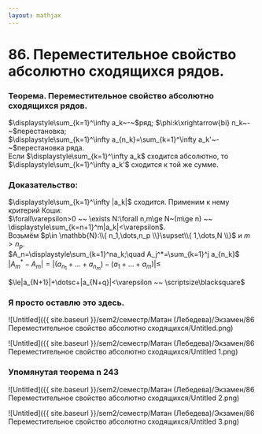 ```yaml
---  
layout: mathjax  
---  
```

  
# 86. Переместительное свойство абсолютно сходящихся рядов.  
  
### Теорема. Переместительное свойство абсолютно сходящихся рядов.  
$\displaystyle\sum_{k=1}^\infty a_k~-~$ряд; $\phi:k\xrightarrow{bi} n_k~-~$перестановка;  
$\displaystyle\sum_{k=1}^\infty a_{n_k}=\sum_{k=1}^\infty a_k'~-~$перестановка ряда.  
Если $\displaystyle\sum_{k=1}^\infty a_k$ сходится абсолютно, то $\displaystyle\sum_{k=1}^\infty a_k'$ сходится к той же сумме.  
  
### Доказательство:  
$\displaystyle\sum_{k=1}^\infty |a_k|$ сходится. Применим к нему критерий Коши:  
$\forall\varepsilon>0 ~~ \exists N:\forall n,m\ge N~(m\ge n) ~~ \displaystyle\sum_{k=n+1}^m|a_k|<\varepsilon$.  
Возьмём $p\in \mathbb{N}:\\{ n_1,\dots,n_p \\}\supset\\{ 1,\dots,N \\}$ и $m > n_p$.  
$A_n=\displaystyle\sum_{k=1}^na_k;\quad A_j^*=\sum_{k=1}^j a_{n_k}$  
$|A_m^*-A_m|=|(a_{n_1}+\dotsc+a_{n_m})-(a_1+\dotsc+a_m)|\le$  
  
$\le|a_{N+1}|+\dotsc+|a_{N+q}|<\varepsilon ~~ \scriptsize\blacksquare$  
  
### Я просто оставлю это здесь.  
  
![Untitled]({{ site.baseurl }}/sem2/семестр/Матан (Лебедева)/Экзамен/86 Переместительное свойство абсолютно сходящихся/Untitled.png)  
  
![Untitled]({{ site.baseurl }}/sem2/семестр/Матан (Лебедева)/Экзамен/86 Переместительное свойство абсолютно сходящихся/Untitled 1.png)  
  
### Упомянутая теорема n 243  
  
![Untitled]({{ site.baseurl }}/sem2/семестр/Матан (Лебедева)/Экзамен/86 Переместительное свойство абсолютно сходящихся/Untitled 2.png)  
  
![Untitled]({{ site.baseurl }}/sem2/семестр/Матан (Лебедева)/Экзамен/86 Переместительное свойство абсолютно сходящихся/Untitled 3.png)  
